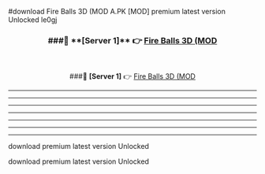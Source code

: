 #download Fire Balls 3D (MOD A.PK [MOD] premium latest version Unlocked le0gj 



<div align="center">
<h3>###🔹 **[Server 1]** 👉 <a href="https://download1apk.web.app/">Fire Balls 3D (MOD</a></h3><br>


###🔹 **[Server 1]** 👉 <a href="https://download1apk.web.app/">Fire Balls 3D (MOD</a></h3>
</div>



----------------------------------------------------------

----------------------------------------------------------

----------------------------------------------------------

----------------------------------------------------------

----------------------------------------------------------

----------------------------------------------------------

----------------------------------------------------------

download premium latest version Unlocked

download premium latest version Unlocked
